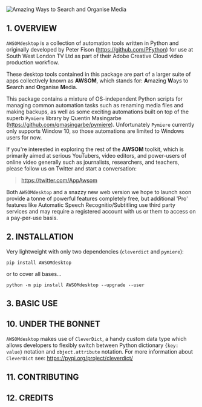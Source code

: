 ![Amazing Ways to Search and Organise Media](https://github.com/PFython/AWSOMdesktop/blob/main/logo.png)

## 1. OVERVIEW

`AWSOMdesktop` is a collection of automation tools written in Python and
originally developed by Peter Fison (https://github.com/PFython) for use at
South West London TV Ltd as part of their Adobe Creative Cloud video production
workflow.

These desktop tools contained in this package are part of a larger suite of apps
collectively known as **AWSOM**, which stands for:  **A**mazing **W**ays to
**S**earch and **O**rganise **M**edia.

This package contains a mixture of OS-independent Python scripts for managing
common automation tasks such as renaming media files and making backups, as well
as some exciting automations built on top of the superb `Pymiere` library by
Quentin Masingarbe (https://github.com/qmasingarbe/pymiere).  Unfortunately
`Pymiere` currently only supports Window 10, so those automations are limited
to Windows users for now.

If you're interested in exploring the rest of the **AWSOM** toolkit, which is
primarily aimed at serious YouTubers, video editors, and power-users of online
video generally such as journalists, researchers, and teachers, please follow us
on Twitter and start a conversation:

> https://twitter.com/AppAwsom

Both `AWSOMdesktop` and a snazzy new web version we hope to launch soon provide a
tonne of powerful features completely free, but additional 'Pro' features like
Automatic Speech Recognitio/Subtitling use third party services and may require
a registered account with us or them to access on a pay-per-use basis.


## 2. INSTALLATION

Very lightweight with only two dependencies (`cleverdict` and `pymiere`):

    pip install AWSOMdesktop

or to cover all bases...

    python -m pip install AWSOMdesktop --upgrade --user

## 3. BASIC USE

## 10. UNDER THE BONNET

`AWSOMdesktop` makes use of `CleverDict`, a handy custom data type which allows
developers to flexibly switch between Python dictionary `{key: value}` notation
and `object.attribute` notation.  For more information about `CleverDict` see:
https://pypi.org/project/cleverdict/

## 11. CONTRIBUTING

## 12. CREDITS


